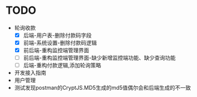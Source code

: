 # TODO

- 轮询收款
    - [x] 后端-用户表-删除付款码字段
    - [x] 前端-系统设置-删除付款码逻辑
    - [x] 前后端-重构监控端管理界面
    - [ ] 前后端-重构监控端管理界面-缺少新增监控端功能、缺少查询功能
    - [ ] 后端-重构付款逻辑,添加轮询策略
- 开发接入指南
- 用户管理
- 测试发现postman的CryptJS.MD5生成的md5值偶尔会和后端生成的不一致
